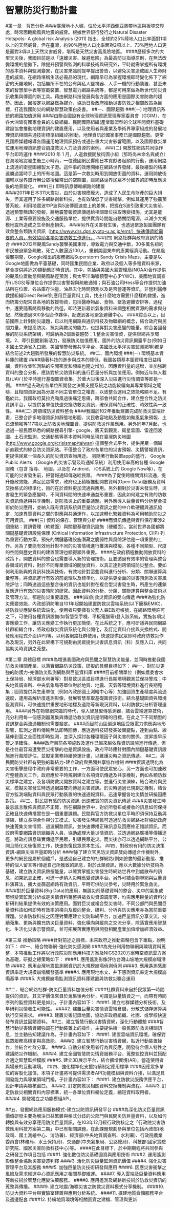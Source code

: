 # 智慧防災行動計畫
#第一章　背景分析
####臺灣地小人稠，位於太平洋西側亞熱帶地區與板塊交界處，時常面臨颱風與地震的威脅。根據世界銀行發行之Natural Disaster Hotspots- A global risk Analysis (2011) 指出，全球約25%陸地人口比率面對1項以上的天然威脅，但在臺灣，約90%陸地人口比率面對2項以上、73%陸地人口更是面對3項以上天然災害威脅，堪稱是天然災害高風險地區。
####歷經多次的大型天災後，我國目前是以「遠離災害、躲避危險」為最高防災指導原則，在無法改變環境的態勢下，除提升預警與監測的科學技術與研究外，平時就需掌握所有環境的基本資料與監測變異，在災害來臨前提早提出警告，以避免災害造成國人生命財產的威脅。在網路堪稱生活必需品的現代，網路早已為掌握環境即時變化佈下了綿密的天羅地網，包括無所不在的公有與私人監視器、人手一機的行動裝置、甚至未來的智慧型手表等穿戴裝置、智慧電力網路系統等，都是可用來做為新世代防災資訊收集與傳遞的新工具。藉由網路科技發展與各方面的應用是國際災害防救的趨勢。因此，因擬定以網路做為媒介，協助日後政府推動災害防救之相關政策為目標，打造我國防災的網路智慧政策白皮書。
##一、國際趨勢
###(一) 地理資訊系統的網路加值運用
####由聯合國設有全球地理資訊管理專家委員會（GGIM）、在各大洲皆有國家會員的次級組織、民間國際組織(產業聯盟型的全球空間資料基礎建設協會推動地理資訊的建置應用，以及使用者與產業及學術界專家組成的發展地理資訊相關共通技術標準組織)的推動，地理資訊於國家事務已是國際趨勢。更常見國際媒體報導各國運用地理資訊預告或通告重大災害影響範圍，以及國際救災單位運用地理資訊整合調度救災人力及資源的案例。
###(二) 開放性網路共同協作平台即時運作
####2010 年 1 月，人道救援開放街圖小組（那時尚未命名與成立）在海地地震發生後三小時內，一位德國網民響應日本貢獻者起頭的行動，運用網路上流通的衛星圖繪製太子港。這件事的效應開始在網路世界發酵，最後繪製的結果遠勝過當時手上的所有地圖。這是第一次救災時用到開放街圖的資料。運用開放街圖輔以世界銀行用公眾授權釋出的空照圖，讓網路世界民眾不分國界的即時反應災後的地景變化。
###(三) 即時訊息傳輸網路的建置  
####2011年日本311大震災，由於災害規模龐大，造成了人民生命財產的巨大損失，但其運用了許多網路創新科技，也有效降低了災害衝擊，例如其運用了強震預警系統，利用地震波中P波與S波傳遞速度上的差異，把握在S波引致重大災害前，透過預警簡訊的發報，將地震警報資訊傳遞給相關單位採取應變措施，尤其是能源、工業等重要設施及交通服務單位，提供寶貴時間能自動關閉電源，以減少大規模地震所造成之生命財產損失。
####另外在災害發生後，也透過緊急製圖團隊有效彙整各類防災資訊（http://www.drs.dpri.kyoto-u.ac.jp/emt/）快速傳遞給需要的人員，有效協助各項災害防救工作進行。
###(四) 網路社群與政府資訊的結合
####2012年颶風Sandy襲擊美國東岸，導致電力與交通中斷，30多萬名紐約市民被迫緊急疏散，死亡人數逼近100人，重創美國東岸的產業經濟活動。在颶風侵襲期間，Google推出的服務網站Superstorm Sandy Crisis Maps，主要是以Google地圖做為平臺基礎，同時匯集民間企業、政府以及個人等多種資料來源，整合提供將近20類動態即時資訊。其中，包括與美國大氣管理局(NOAA)合作提供的颶風位置動態與颶風路徑預測；與太平洋海嘯預警中心(PYWC)、美國地質調查所(USGS)等單位合作提供災害警報與疏散通知；與石油公司Hess等合作提供加油站所在位置、各站庫存油量、油品去化時間預測以及是否營運等資訊，非營利醫療救援組織Direct Relief則應用巨量資料工具，找出什麼地方需要什麼樣的救援，進而統籌分配來自各地的救援物資，包括醫療物品、食物、緊急避難安排等，過程中，還要隨著颶風移動的路徑，即時更新最新氣象資料來調整相關資源的需求與分配，然後透過300多個合作夥伴，配送到各地緊急避難中心。
####綜合以上，目前國際上針對防災議題，已以利用網路與通訊科技及物聯網的概念，結合政府與民間力量，來提高防災、抗災與救災的能力，也提昇對災害應變的能量。綜合各國發展的防災系統架構，可歸納為2個重要趨勢：1.整合災害情資，提供聯網共享環境。2、導引民間創新活力，發展防災加值應用。國外的防災資訊揭露平台(例如日本國土交通省入口網、美國預警發佈共享平台、美國泛太平洋災害監測網等)都是結合前述2大趨勢所發展的智慧防災系統。
##二、國內環境
###(一) 環境基本資料庫的建置
####隨著科技的進步與成本的降低，我國各類基本圖資精度日益精細，資料收集監測點的空間密度和頻率也隨之增加，因應資料量的遽增，並加強跨資料的整合分析，應該對於災防資料的進行巨量分析與加值應用。例如近年無人載具(UAV )於平時進行基礎圖資收集，於重大災後深入災區進行災情調查等即是一例。
####過去政府各單位所開發之決策支援系統之功能較偏向其專業領域之範疇，且相關資訊因為分屬不同主管單位之權責，以致整合運用之效能略顯不足。有鑑於此，我國政府莫拉克颱風過後痛定思痛，跨部會共同合作，建立整合性之防災資訊平台，以提供各單位快速交換防救災資訊，確保資料的正確性、時效性與一致性。
###(二) 跨領域防災資料整合
####我國於102年推動建置完成防救災雲端計畫，已整合許多地理資訊如靜態地形圖、災民收容地點及動態如颱風氣象預報、土石流預報等117項以上防救災地理圖資，提供防救災作業應用。另外同年7月起，也透過一般民眾熟悉的網路搜尋引擎- google，將天氣觀測、衛星雲圖、雷達回波圖、土石流監測、交通動態等基本資料同時呈現在臺灣防災地圖(http://www.google.org/crisismap/taiwan) 這個整合式平台，提供民眾一個嶄新直觀式的綜合防災資訊站。不僅整合了政府各單位的災害預報、災情警報資訊，更提供民眾一個長久的防災資訊查詢用途。 另隨著行動裝置app的盛行， Google Public Alerts （Google 的災害示警及時通知系統）利用使用率高的各種 Google 服務（包含 搜尋、 地圖，以及在 Android、 iOS系統上的 Google Now等），在可能的災害發生前，把警報通知傳送給民眾。
####為了促使跨機關資料流通，提升施政效能，滿足民眾需求，政府也正積極推動開放資料(Open Data)服務及資料交換格式的標準化，目的在於資料更加流通與應用。另外相對於災害未發生時，災害發生的緊急應變時，不同資料間的快速串通益形重要，因此如何建立有效的防救災資訊傳遞與共享機制，是防救災上的重要議題。另外應導入巨量資料分析整合技術於防災應用，並納入既有資訊系統與巨量防災資訊之間的中介軟硬體與通訊協定，加速異質資料之間的對應與共通運作，以加速轉化繁雜資料為可用輔助防災之可用資訊。
###(三) 資料的保存、管理與分析
####而資訊傳遞與資料保存牽涉2個重點：資訊管理（軟體面）與關鍵基礎資訊設施（硬體面）。當前世界各國都將關鍵基礎資訊設施保護 (Critical Information Infrastructure Protection, CIIP) 列為重要行動方案，預先的關鍵基礎設施潛藏之脆弱性與風險評估是一項重要的工作。另為了要能有效地針對不同的災害情境進行推演與模擬，各種不同類型、尺度的空間與歷史資料的建置管理也顯得額外重要。
####在政府積極推動開放資料的政策下，開放資料的整合也需要導入新的管理技術。且要透過有效率的管理與整合各領域的資料，對於不同專業領域的開放資料，以真正達到跨領域防災整合。要如何利用新興的資訊科技與技術，有效地針對這些資料進行分析、分類、關聯運算與彙整等，將資訊進行有效的前處理以及標準化，以提供更全面的災害預測及災害風險評估；同時透過這些整合後的資訊也能針對在複合型災害發生時，所產生的連鎖反應進行有效的災害預防的研究。因此資料的分析、分類、關聯運算與整合技術以及管理方法，都是防災重要議題。
###(四)防救災資訊的雙向傳遞
####為強化防災應變效能，內政部消防署自101年起開始建置防救災雲端系統(以下簡稱EMIC)，將防救災應變系統雲端化，使用者只要擁有公務人員E政府帳號，在網路環境許可之下，可使用各種資訊設備(如智慧型手機、平板電腦等)登入該系統，實施各項災害應變工作，讓防災應變工作執行更加簡便。在此系統之下，應可研議與民間網路社群組織合作，將政府救災資訊系統化與公開化，及訂定資料介接與交換格式、開發應用程式介面(API)等，以利各網路社群使用，快速提供民眾即時政府防救災作為及現況，另外在此架構下可規劃由民眾提供災害訊息資訊（料）反應入口，共同協助災時資訊之蒐整。

#第二章  具體目標
####為增進我國政府與民間之智慧防災能量，並同時推動我國防救災相關產業，以落實網路防災政策，研擬的具體目標如下：
##一、對防災更強的防護力-完備防災監測網路與巨量資料庫
####目前相關單位（例如農委會水土保持局、經濟部水利署等）對易致災區或目標進行長期環境觀測並保持警戒；中央地質調查所、中央氣象局等單位對於地質、地震、天氣等環境資料進行長期蒐集；圖資提供與生產單位（例如內政部國土測繪中心等）加強圖資生產精度與流通速度，運用高解析度遙測影像，發展智慧萃取基礎圖資技術。結合基礎圖資與環境監測資料，可快速提供重要地形地標及道路等新現況資料，以利防救災分析管理運用。
####另外在物聯網來臨的時代，導入智慧型傳感測器，結合雲端運算技術，充分利用每一個感測器蒐集與傳遞防救災資訊是明確的目標，在此之下不同類型的資訊整合與流通機制也需要擬定。
####而目前山區偏遠地區受限電力供應與地形影響，監測之資料傳輸無法即時回傳，應透過科技研發突破關鍵點，達到由點、線延伸到面之全面性即時監測，並深入探討各種環境因子與災害的關係，提昇提早示警之準確性。
####政府目前各項施政及運作已越來越依靠資訊設施進行傳遞，但是往往最容易遭受巨災衝擊的也是資訊設施，政府平時應針對國內關鍵基礎資訊設施進行風險評估，並擬定業務持續營運計畫，以維護災時之資訊傳遞。
##二、與民間防災社群有更強的聯結力-建立政府與民間共享協作機制
####資訊透明化為災害衝擊歷程中政府非常重要的工作，一方面可使民眾安心，另一方面也可加速政府整體救災工作，政府應於平時規劃建立各項資訊傳遞及共享機制，例如各類防救災標準之建立，及各項防救災開放資料之建立等。並進行災害演練，結合政府與民眾，模擬災害發生時透過網路雙向傳遞災害資訊。於災時透過已規劃之機制，結合官方監測端點資料與民眾行動裝置的快速通報資料，迅速掌握各地災情並研擬因應對策。
##三、對民眾有感的防災資訊-迅速確實的防災資訊傳遞
####災害發生時最忌謠言散佈與資訊不正確，然在網路世界中，對於所發布或接收的訊息如何保持正確且快速傳播實在是一個重要課題。民間與官方防救災單位平時即須保持互動與演練，建立長期合作與分工模式。災害發生時網民可透過防救災網路社群協助政府快速蒐集災害情資、過濾網路資訊，並快速傳播正確訊息及回應修正錯誤資訊。而政府需要網路資訊組織與人員，協助處理大量災情資訊，並透過網路廣播等傳播途徑，將政府訊息確實傳遞至民眾，引導民眾避災。而災後亦可以透過網路平台，公開且簡化災後復原工作，快速恢復民眾原本生活。
##四、對政府有用的防災決策資訊-網路災害巨量即時分析
####除了建立官民防災資訊雙向傳遞合作機制外，更多的網民是屬於個體戶，是透過自己建立的社群網路(例如臉書的最新動態、推特的個人留言等)傳遞自己所獲致的訊息，對於此類資訊，應以大數據分析技術為基礎，建立防災資訊熱搜能量，以確實掌握災害發生時網路世界中到處散布的訊息，如果訊息正確，可進一步納入災時應變資訊平台。另外可結合物聯網與巨量資料演算法，擴大並篩選網路有效資訊，平時可供防災參考，災時用於緊急救災。
####對於巨量資料(Big Data)的應用，無論災前基礎資料的整合、災中的氣象或環境變異監測分析或是災情資料蒐整與搶救災資源調度等，均需應用巨量的資料分析研判結果提供有效的決策應用。面對巨災或複合型災害時，不同公部門與民間巨量資料該如何即時有效率的橫向及縱向整合、研判、分析與防災應用亦為當前重要課題。災害防救科技之因應對策應建立災防聯網平台，加速巨量資訊分享交流，持續蒐集、更新與擴充防災巨量資料，強化橫向與縱向之交流分享，除落實應用智慧化、生活化災害示警資訊，並可拓展落實應用與開發相關產業加值增加經濟效益。

#第三章  推動策略
####針對前述之目標，未來政府之推動策略包含下重點，說明如下：
##一、結合物聯網-強化防災感測網
####為充分利用物聯網與環境資料蒐整，本項推動工作將以行政院災防應用科技方案及NIGS2020方案時空資訊雲方案為基礎，研擬之總策略如下：
####1.	應用遙測影像評估台灣山坡地大規模崩塌潛勢
####2.	應用台灣地震監測網資訊於大規模崩塌偵測偵測
####3.	應用遙測感測資訊率定大規模崩塌觸發基準
####4.	應用現地水文、井下感測資訊率定大規模崩塌基準
####5.	大規模崩塌監測資訊資料庫建置與防救災聯合運用

##二、結合網路社群-防災巨量資料加值分析
####社群資料來自於民眾第一時間提供的資訊，其文字價值來自於蒐集後再分析，可謂是巨量情資之一，而帶有時間序列的監控資料更是如此，子計畫內容如下：
####1.	建立社群媒體分析技術，及早研判災情發生可能性。
####2.	建置巨量災害情資雲端倉儲，分散式儲存運算與執行交易需求。
####3.	建置災害記錄地圖，協助非政府組織、社團、或學校快速發布資訊並回饋資料。
##三、建立智慧行動災害情資網，深化行動體驗
####智慧行動災害情資網強調在行動裝置上的操作，主要提供給一般民眾防救災相關訊息，並主動告知建議作為，子計畫內容如下：
####1.	建置雲端資訊環境，確保對民眾服務高穩定與高效能。
####2.	建立智慧行動災害情資網，貼近行動裝置操作，並結合社群分享。
####3.	自動分析使用者行為與反應，開發符合個人特性之建議防災作機制。
####4.	建立全國智慧防災情資服務平台，蒐整監控資料並搭配合適之智慧監控模版
####5.	建立3D展示平台，結合擴增實境(AR)，營造使用者與場景的互動環境。
##四、強化標準化支援持續制定應用標準
####因應眾多單位的客製化加值，本項子計畫將可提供需求者API功能模組與資料介接，以滿足具開發能力與專業領域門檻，子計畫內容如下：
####1.	建立防救災服務供應平台，設計申請與審核窗口。
####2.	訂定防救災相關資料交換機制與流程。
####3.	訂定防救災相關資料內容標準，統一各單位資料欄位定義，縮短資料取用者。
####4.	開發獨立之功能模組API。

##五、發掘網路應用服務模式-建立災防資訊研發平台
####為深化防災巨量資訊價值研發主要為解決日益繁雜與格式分歧的公部門與民間災防巨量資料，以及如何轉換與有效分享應用防災巨量資訊，在103年12月經行政院核定之「行政院災害防救應用科技方案第二期」中已有相關課題，在此課題規劃參與單位包括內政部(地政司、國土測繪中心、消防署)、經濟部(中央地質調查所、水利署)、行政院農業委員會(林務局、水土保持局)、交通部(中央氣象局、公路總局)、科技部(國家實驗研究院、國家災害防救科技中心)等。
####在此目標下，於中期期程將共同參與之研發工作項目包括
####1.	強化數位防災基礎圖資與應用技術
####2.	運用遙測影像整合協助災害變遷判釋
####3.	活化防災巨量監測資訊價值
####4.	強化災害管理平台及其服務
####5.	加強巨量防災技術研發與應用 
####6.	因應災害衝擊之風險及需求維運中心資訊應用之相關基礎維運。
####7.	導入雲端及巨量資料應用等新技術於智慧化應變決策服務。
####8.	應用遙測及網路新技術於防救災資訊的蒐整與傳播。
####9.	建立地震/海嘯災害之防救災資料模式分享機制。
####10.	防災大資料平台與實驗室建置與應用分析系統。
####11.	擴建地質倉儲服務平台及週邊配套
####12.	持續地質環境等相關圖資之建檔、管理與更新
